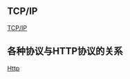## TCP/IP

[TCP/IP](https://github.com/novelinux/network/blob/master/http/tcp-ip.md "TCP/IP")

## 各种协议与HTTP协议的关系

[Http](https://github.com/novelinux/network/blob/master/http/res/http.jpeg "Http")